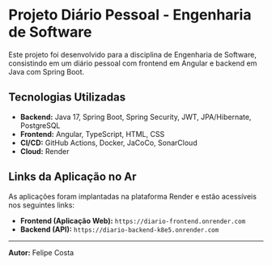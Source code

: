 # Projeto Diário Pessoal - Engenharia de Software

Este projeto foi desenvolvido para a disciplina de Engenharia de Software, consistindo em um diário pessoal com frontend em Angular e backend em Java com Spring Boot.

## Tecnologias Utilizadas
* **Backend:** Java 17, Spring Boot, Spring Security, JWT, JPA/Hibernate, PostgreSQL
* **Frontend:** Angular, TypeScript, HTML, CSS
* **CI/CD:** GitHub Actions, Docker, JaCoCo, SonarCloud
* **Cloud:** Render

## Links da Aplicação no Ar

As aplicações foram implantadas na plataforma Render e estão acessíveis nos seguintes links:

* **Frontend (Aplicação Web):** `https://diario-frontend.onrender.com`
* **Backend (API):** `https://diario-backend-k8e5.onrender.com`

---
**Autor:** Felipe Costa
